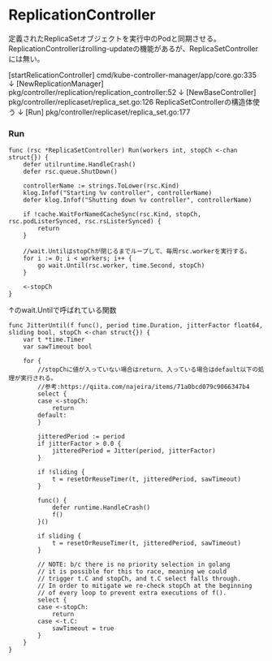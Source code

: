 # ReplicationController

定義されたReplicaSetオブジェクトを実行中のPodと同期させる。
ReplicationControllerはrolling-updateの機能があるが、ReplicaSetControllerには無い。

[startRelicationController]
cmd/kube-controller-manager/app/core.go:335
↓
[NewReplicationManager]
pkg/controller/replication/replication_controller:52
↓
[NewBaseController]
pkg/controller/replicaset/replica_set.go:126
ReplicaSetControllerの構造体使う
↓
[Run]
pkg/controller/replicaset/replica_set.go:177



### Run
```go:pkg/controller/replicaset/replica_set.go:177
func (rsc *ReplicaSetController) Run(workers int, stopCh <-chan struct{}) {
	defer utilruntime.HandleCrash()
	defer rsc.queue.ShutDown()

	controllerName := strings.ToLower(rsc.Kind)
	klog.Infof("Starting %v controller", controllerName)
	defer klog.Infof("Shutting down %v controller", controllerName)

	if !cache.WaitForNamedCacheSync(rsc.Kind, stopCh, rsc.podListerSynced, rsc.rsListerSynced) {
		return
	}

	//wait.UntilはstopChが閉じるまでループして、毎周rsc.workerを実行する。
	for i := 0; i < workers; i++ {
		go wait.Until(rsc.worker, time.Second, stopCh)
	}

	<-stopCh
}
```

↑のwait.Untilで呼ばれている関数
```
func JitterUntil(f func(), period time.Duration, jitterFactor float64, sliding bool, stopCh <-chan struct{}) {
	var t *time.Timer
	var sawTimeout bool

	for {
		//stopChに値が入っていない場合はreturn、入っている場合はdefault以下の処理が実行される。
		//参考:https://qiita.com/najeira/items/71a0bcd079c9066347b4
		select {
		case <-stopCh:
			return
		default:
		}

		jitteredPeriod := period
		if jitterFactor > 0.0 {
			jitteredPeriod = Jitter(period, jitterFactor)
		}

		if !sliding {
			t = resetOrReuseTimer(t, jitteredPeriod, sawTimeout)
		}

		func() {
			defer runtime.HandleCrash()
			f()
		}()

		if sliding {
			t = resetOrReuseTimer(t, jitteredPeriod, sawTimeout)
		}

		// NOTE: b/c there is no priority selection in golang
		// it is possible for this to race, meaning we could
		// trigger t.C and stopCh, and t.C select falls through.
		// In order to mitigate we re-check stopCh at the beginning
		// of every loop to prevent extra executions of f().
		select {
		case <-stopCh:
			return
		case <-t.C:
			sawTimeout = true
		}
	}
}
```

